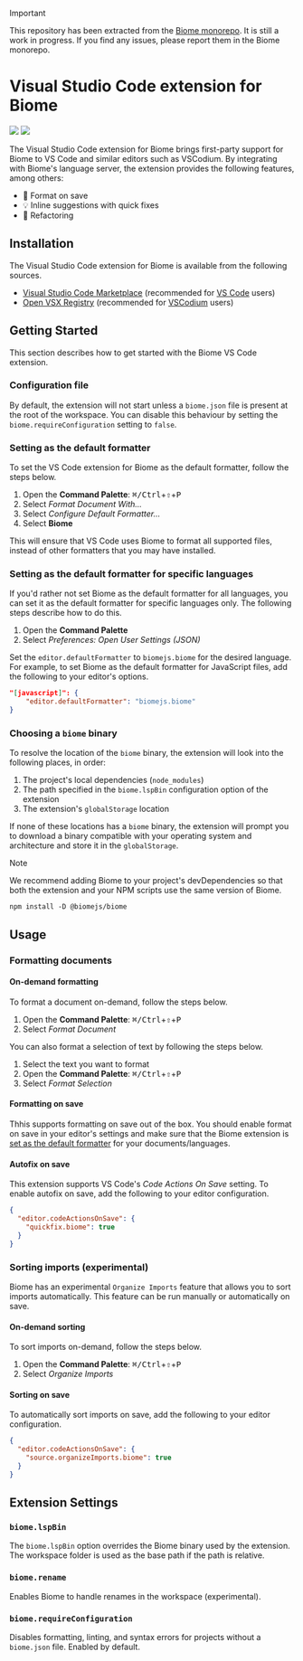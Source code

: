 > [!IMPORTANT]  
> This repository has been extracted from the [Biome monorepo](https://github.com/biomejs/biome). It is still a work in progress. If you find any issues, please report them in the Biome monorepo.

# Visual Studio Code extension for Biome

[![](https://img.shields.io/visual-studio-marketplace/v/biomejs.biome?color=374151&label=Visual%20Studio%20Marketplace&labelColor=000&logo=visual-studio-code&logoColor=0098FF)](https://marketplace.visualstudio.com/items?itemName=biomejs.biome)
[![](https://img.shields.io/visual-studio-marketplace/v/biomejs.biome?color=374151&label=Open%20VSX%20Registry&labelColor=000&logo=data:image/svg+xml;base64,PD94bWwgdmVyc2lvbj0iMS4wIiBlbmNvZGluZz0idXRmLTgiPz4KPHN2ZyB2aWV3Qm94PSI0LjYgNSA5Ni4yIDEyMi43IiB4bWxucz0iaHR0cDovL3d3dy53My5vcmcvMjAwMC9zdmciPgogIDxwYXRoIGQ9Ik0zMCA0NC4yTDUyLjYgNUg3LjN6TTQuNiA4OC41aDQ1LjNMMjcuMiA0OS40em01MSAwbDIyLjYgMzkuMiAyMi42LTM5LjJ6IiBmaWxsPSIjYzE2MGVmIi8+CiAgPHBhdGggZD0iTTUyLjYgNUwzMCA0NC4yaDQ1LjJ6TTI3LjIgNDkuNGwyMi43IDM5LjEgMjIuNi0zOS4xem01MSAwTDU1LjYgODguNWg0NS4yeiIgZmlsbD0iI2E2MGVlNSIvPgo8L3N2Zz4=&logoColor=0098FF)](https://open-vsx.org/extension/biomejs/biome)

The Visual Studio Code extension for Biome brings first-party support for Biome to VS Code and similar editors such as VSCodium. By integrating with Biome's language server, the extension provides the following features, among others:

- 💾 Format on save
- 💡 Inline suggestions with quick fixes
- 🚧 Refactoring

## Installation

The Visual Studio Code extension for Biome is available from the following sources.

- [Visual Studio Code Marketplace](https://marketplace.visualstudio.com/items?itemName=biomejs.biome) (recommended for [VS Code](https://code.visualstudio.com/) users)
- [Open VSX Registry](https://open-vsx.org/extension/biomejs/biome) (recommended for [VSCodium](https://vscodium.com/) users)

## Getting Started

This section describes how to get started with the Biome VS Code extension.

### Configuration file

By default, the extension will not start unless a `biome.json` file is present at the
root of the workspace. You can disable this behaviour by setting the `biome.requireConfiguration`
setting to `false`.

### Setting as the default formatter

To set the VS Code extension for Biome as the default formatter, follow the steps below.

1. Open the **Command Palette**: <kbd>⌘/Ctrl</kbd>+<kbd>⇧</kbd>+<kbd>P</kbd>
2. Select _Format Document With…_
3. Select _Configure Default Formatter…_
4. Select **Biome**

This will ensure that VS Code uses Biome to format all supported files, instead of other formatters that you may have installed.

### Setting as the default formatter for specific languages

If you'd rather not set Biome as the default formatter for all languages, you can set it as the default formatter for specific languages only. The following steps describe how to do this.

1. Open the **Command Palette**
2. Select _Preferences: Open User Settings (JSON)_ 

Set the `editor.defaultFormatter` to `biomejs.biome` for the desired language. For example, to set Biome as the default formatter for JavaScript files, add the following to your editor's options.

```json
"[javascript]": {
	"editor.defaultFormatter": "biomejs.biome"
}
```

### Choosing a `biome` binary

To resolve the location of the `biome` binary, the extension will look into the following places, in order:

1. The project's local dependencies (`node_modules`)
2. The path specified in the `biome.lspBin` configuration option of the extension
3. The extension's `globalStorage` location

If none of these locations has a `biome` binary, the extension will prompt you to download a binary compatible with your operating system and architecture and store it in the `globalStorage`.

> [!NOTE]  
> We recommend adding Biome to your project's devDependencies so that both the extension and your NPM scripts use the same version of Biome.
> ```
> npm install -D @biomejs/biome
> ```


## Usage

### Formatting documents

#### On-demand formatting

To format a document on-demand, follow the steps below.

1. Open the **Command Palette**: <kbd>⌘/Ctrl</kbd>+<kbd>⇧</kbd>+<kbd>P</kbd>
2. Select _Format Document_

You can also format a selection of text by following the steps below.

1. Select the text you want to format
2. Open the **Command Palette**: <kbd>⌘/Ctrl</kbd>+<kbd>⇧</kbd>+<kbd>P</kbd>
3. Select _Format Selection_

#### Formatting on save

Thhis supports formatting on save out of the box. You should enable
format on save in your editor's settings and make sure that the Biome extension is [set as the
default formatter](#setting-as-the-default-formatter) for your documents/languages.

#### Autofix on save

This extension supports VS Code's _Code Actions On Save_ setting. To enable autofix on save, add
the following to your editor configuration.

```json
{
  "editor.codeActionsOnSave": {
	"quickfix.biome": true
  }
}
```

### Sorting imports (experimental)

Biome has an experimental `Organize Imports` feature that allows you to sort imports automatically. This feature can be run manually or automatically on save.

#### On-demand sorting

To sort imports on-demand, follow the steps below.

1. Open the **Command Palette**: <kbd>⌘/Ctrl</kbd>+<kbd>⇧</kbd>+<kbd>P</kbd>
2. Select _Organize Imports_

#### Sorting on save

To automatically sort imports on save, add the following to your editor configuration.

```json
{
  "editor.codeActionsOnSave": {
	"source.organizeImports.biome": true
  }
}
```

## Extension Settings

### `biome.lspBin`

The `biome.lspBin` option overrides the Biome binary used by the extension.
The workspace folder is used as the base path if the path is relative.

### `biome.rename`

Enables Biome to handle renames in the workspace (experimental).

### `biome.requireConfiguration`

Disables formatting, linting, and syntax errors for projects without a `biome.json` file.
Enabled by default.
